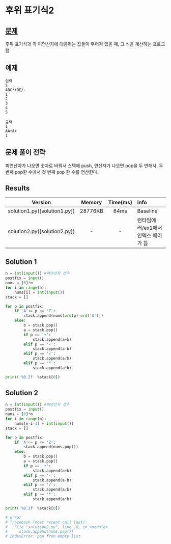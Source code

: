# 후위 표기식2

## [문제](https://www.acmicpc.net/problem/1935)

후위 표기식과 각 피연산자에 대응하는 값들이 주어져 있을 때, 그 식을 계산하는 프로그램

## 예제

```
입력
5
ABC*+DE/-
1
2
3
4
5

출력
1
AA+A+
1

```

## 문제 풀이 전략

피연산자가 나오면 숫자로 바꿔서 스택에 push,
연산자가 나오면 pop을 두 번해서, 두 번째 pop한 수에서 첫 번째 pop 한 수를 연산한다.

## Results

|           Version            | Memory  | Time(ms) | info                                |
| :--------------------------: | :-----: | :------: | :---------------------------------- |
| solution1.py([solution1.py]) | 28776KB |   64ms   | Baseline                            |
| solution2.py([solution2.py]) |    -    |    -     | 런타임에러/ex1에서 인덱스 에러가 뜸 |

## Solution 1

```python
n = int(input()) #피연산자 갯수
postfix = input()
nums = [0]*n
for i in range(n):
    nums[i] = int(input())
stack = []

for p in postfix:
    if 'A'<= p <= 'Z':
        stack.append(nums[ord(p)-ord('A')])
    else:
        b = stack.pop()
        a = stack.pop()
        if p == '+':
            stack.append(a+b)
        elif p == '-':
            stack.append(a-b)
        elif p == '/':
            stack.append(a/b)
        elif p == '*':
            stack.append(a*b)

print('%0.2f' %stack[0])

```

## Solution 2

```python
n = int(input()) #피연산자 갯수
postfix = input()
nums = [0]*n
for i in range(n):
    nums[n-i-1] = int(input())
stack = []

for p in postfix:
    if 'A'<= p <= 'Z':
        stack.append(nums.pop())
    else:
        b = stack.pop()
        a = stack.pop()
        if p == '+':
            stack.append(a+b)
        elif p == '-':
            stack.append(a-b)
        elif p == '/':
            stack.append(a/b)
        elif p == '*':
            stack.append(a*b)

print('%0.2f' %stack[0])

# error
# Traceback (most recent call last):
#   File "solution2.py", line 10, in <module>
#     stack.append(nums.pop())
# IndexError: pop from empty list
```
